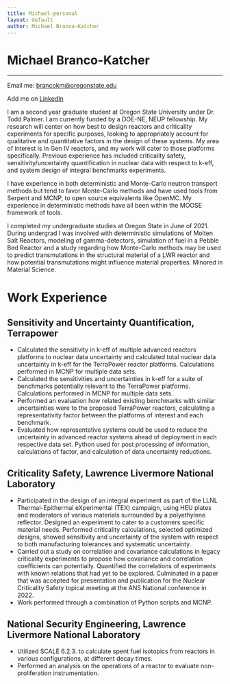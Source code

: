 ```yaml
---
title: Michael-personal
layout: default
author: Michael Branco-Katcher
---
```

# Michael Branco-Katcher
--------------

Email me: [brancokm@oregonstate.edu](mailto:brancokm@oregonstate.edu)

Add me on [LinkedIn](https://www.linkedin.com/in/michael-b-katcher/)

I am a second year graduate student at Oregon State University under Dr. Todd Palmer. I am currently funded by a DOE-NE, NEUP fellowship. My research will center on how best to design reactors and criticality experiments for specific purposes, looking to appropriately account for qualitative and quantitative factors in the design of these systems. My area of interest is in Gen IV reactors, and my work will cater to those platforms specifically. Previous experience has included criticality safety, sensitivity/uncertainty quantification in nuclear data with respect to k-eff, and system design of integral benchmarks experiments. 

I have experience in both deterministic and Monte-Carlo neutron transport methods but tend to favor Monte-Carlo methods and have used tools from Serpent and MCNP, to open source equivalents like OpenMC. My experience in deterministic methods have all been within the MOOSE framework of tools.

I completed my undergraduate studies at Oregon State in June of 2021. During undergrad I was involved with deterministic simulations of Molten Salt Reactors, modeling of gamma-detectors, simulation of fuel in a Pebble Bed Reactor and a study regarding how Monte-Carlo methods may be used to predict transmutations in the structural material of a LWR reactor and how potential transmutations might influence material properties. Minored in Material Science.

# Work Experience
## Sensitivity and Uncertainty Quantification, Terrapower
- Calculated the sensitivity in k-eff of multiple advanced reactors platforms to nuclear data uncertainty and calculated total nuclear data uncertainty in k-eff for the TerraPower reactor platforms. Calculations performed in MCNP for multiple data sets.
- Calculated the sensitivities and uncertainties in k-eff for a suite of benchmarks potentially relevant to the TerraPower platforms. Calculations performed in MCNP for multiple data sets.
- Performed an evaluation how related existing benchmarks with similar uncertainties were to the proposed TerraPower reactors, calculating a representativity factor between the platforms of interest and each benchmark. 
- Evaluated how representative systems could be used to reduce the uncertainty in advanced reactor systems ahead of deployment in each respective data set. Python used for post processing of information, calculations of factor, and calculation of data uncertainty reductions.

## Criticality Safety, Lawrence Livermore National Laboratory
- Participated in the design of an integral experiment as part of the LLNL Thermal-Epithermal eXperimental (TEX) campaign, using HEU plates and moderators of various materials surrounded by a polyethylene reflector. Designed an experiment to cater to a customers specific material needs. Performed criticality calculations, selected optimized designs, showed sensitivity and uncertainty of the system with respect to both manufacturing tolerances and systematic uncertainty.
- Carried out a study on correlation and covariance calculations in legacy criticality experiments to propose how covariance and correlation coefficients can potentially. Quantified the correlations of experiments with known relations that had yet to be explored. Culminated in a paper that was accepted for presentation and publication for the Nuclear Criticality Safety topical meeting at the ANS National conference in 2022.
- Work performed through a combination of Python scripts and MCNP.

## National Security Engineering, Lawrence Livermore National Laboratory
- Utilized SCALE 6.2.3. to calculate spent fuel isotopics from reactors in various configurations, at different decay times.
- Performed an analysis on the operations of a reactor to evaluate non-proliferation instrumentation.
